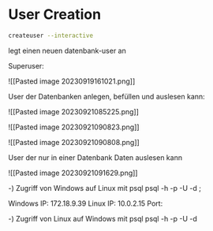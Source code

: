 # User Creation

~~~sh
createuser --interactive
~~~
legt einen neuen datenbank-user an

Superuser:

![[Pasted image 20230919161021.png]]

User der Datenbanken anlegen, befüllen und auslesen kann:

![[Pasted image 20230921085225.png]]

![[Pasted image 20230921090823.png]]

![[Pasted image 20230921090808.png]]

User der nur in einer Datenbank Daten auslesen kann

![[Pasted image 20230921091629.png]]

-) Zugriff von Windows auf Linux mit psql 
psql -h <LinuxServerIP> -p <PostgreSQLPort> -U <Username> -d <DatabaseName>; 

Windows IP: 172.18.9.39
Linux IP: 10.0.2.15
Port: 

-) Zugriff von Linux auf Windows mit psql 
psql -h <WindowsServerIP> -p <PostgreSQLPort> -U <Username> -d <DatabaseName>
